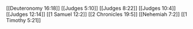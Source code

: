 [[Deuteronomy 16:18]]
[[Judges 5:10]]
[[Judges 8:22]]
[[Judges 10:4]]
[[Judges 12:14]]
[[1 Samuel 12:2]]
[[2 Chronicles 19:5]]
[[Nehemiah 7:2]]
[[1 Timothy 5:21]]
